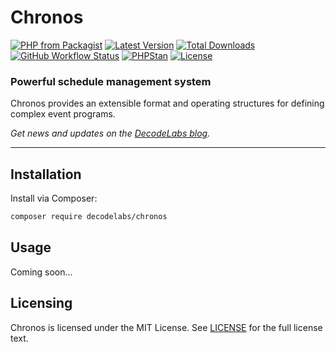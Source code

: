 # Chronos

[![PHP from Packagist](https://img.shields.io/packagist/php-v/decodelabs/chronos?style=flat)](https://packagist.org/packages/decodelabs/chronos)
[![Latest Version](https://img.shields.io/packagist/v/decodelabs/chronos.svg?style=flat)](https://packagist.org/packages/decodelabs/chronos)
[![Total Downloads](https://img.shields.io/packagist/dt/decodelabs/chronos.svg?style=flat)](https://packagist.org/packages/decodelabs/chronos)
[![GitHub Workflow Status](https://img.shields.io/github/actions/workflow/status/decodelabs/chronos/integrate.yml?branch=develop)](https://github.com/decodelabs/chronos/actions/workflows/integrate.yml)
[![PHPStan](https://img.shields.io/badge/PHPStan-enabled-44CC11.svg?longCache=true&style=flat)](https://github.com/phpstan/phpstan)
[![License](https://img.shields.io/packagist/l/decodelabs/chronos?style=flat)](https://packagist.org/packages/decodelabs/chronos)

### Powerful schedule management system

Chronos provides an extensible format and operating structures for defining complex event programs.

_Get news and updates on the [DecodeLabs blog](https://blog.decodelabs.com)._

---

## Installation

Install via Composer:

```bash
composer require decodelabs/chronos
```

## Usage

Coming soon...

## Licensing

Chronos is licensed under the MIT License. See [LICENSE](./LICENSE) for the full license text.
